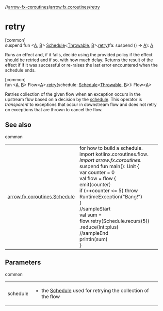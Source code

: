 //[arrow-fx-coroutines](../../index.md)/[arrow.fx.coroutines](index.md)/[retry](retry.md)

# retry

[common]\
suspend fun &lt;[A](retry.md), [B](retry.md)&gt; [Schedule](-schedule/index.md)&lt;[Throwable](https://kotlinlang.org/api/latest/jvm/stdlib/kotlin/-throwable/index.html), [B](retry.md)&gt;.[retry](retry.md)(fa: suspend () -&gt; [A](retry.md)): [A](retry.md)

Runs an effect and, if it fails, decide using the provided policy if the effect should be retried and if so, with how much delay. Returns the result of the effect if if it was successful or re-raises the last error encountered when the schedule ends.

[common]\
fun &lt;[A](retry.md), [B](retry.md)&gt; Flow&lt;[A](retry.md)&gt;.[retry](retry.md)(schedule: [Schedule](-schedule/index.md)&lt;[Throwable](https://kotlinlang.org/api/latest/jvm/stdlib/kotlin/-throwable/index.html), [B](retry.md)&gt;): Flow&lt;[A](retry.md)&gt;

Retries collection of the given flow when an exception occurs in the upstream flow based on a decision by the [schedule](retry.md). This operator is *transparent* to exceptions that occur in downstream flow and does not retry on exceptions that are thrown to cancel the flow.

## See also

common

| | |
|---|---|
| [arrow.fx.coroutines.Schedule](-schedule/index.md) | for how to build a schedule.<br>import kotlinx.coroutines.flow.*<br>import arrow.fx.coroutines.*<br>suspend fun main(): Unit {<br>  var counter = 0<br>  val flow = flow {<br>   emit(counter)<br>   if (++counter &lt;= 5) throw RuntimeException("Bang!")<br>  }<br>  //sampleStart<br> val sum = flow.retry(Schedule.recurs(5))<br>   .reduce(Int::plus)<br>  //sampleEnd<br>  println(sum)<br>}<!--- KNIT example-flow-01.kt --> |

## Parameters

common

| | |
|---|---|
| schedule | <ul><li>the [Schedule](-schedule/index.md) used for retrying the collection of the flow</li></ul> |
